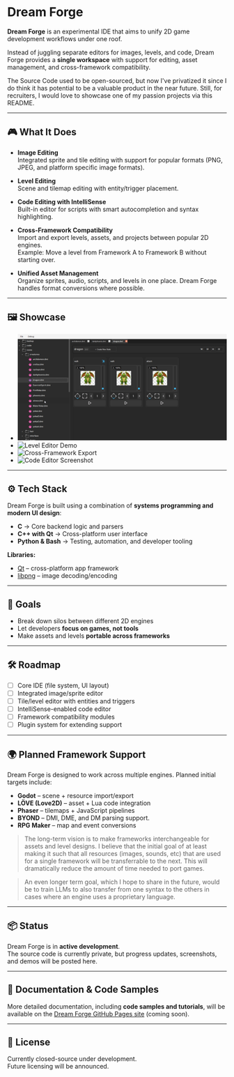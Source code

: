 # Dream Forge  

**Dream Forge** is an experimental IDE that aims to unify 2D game development workflows under one roof.  

Instead of juggling separate editors for images, levels, and code, Dream Forge provides a **single workspace** with support for editing, asset management, and cross-framework compatibility.  

The Source Code used to be open-sourced, but now I've privatized it since I do think it has potential to be a valuable product in the near future. Still, for recruiters, I would love to showcase one of my passion projects via this README.

---
## 🎮 What It Does  

- **Image Editing**  
  Integrated sprite and tile editing with support for popular formats (PNG, JPEG, and platform specific image formats).  

- **Level Editing**  
  Scene and tilemap editing with entity/trigger placement.  

- **Code Editing with IntelliSense**  
  Built-in editor for scripts with smart autocompletion and syntax highlighting.  

- **Cross-Framework Compatibility**  
  Import and export levels, assets, and projects between popular 2D engines.  
  Example: Move a level from Framework A to Framework B without starting over.  

- **Unified Asset Management**  
  Organize sprites, audio, scripts, and levels in one place. Dream Forge handles format conversions where possible.  

---

## 🖼️ Showcase  

- ![Sprite Editor Screenshot](docs/images/sprite-editor.png)  
- ![Level Editor Demo](docs/images/level_editor_demo.gif)  
- ![Cross-Framework Export](docs/images/export-demo.png)  
- ![Code Editor Screenshot](docs/images/code-editor.png)  


---

## ⚙️ Tech Stack  

Dream Forge is built using a combination of **systems programming and modern UI design**:

- **C** → Core backend logic and parsers  
- **C++ with Qt** → Cross-platform user interface  
- **Python & Bash** → Testing, automation, and developer tooling  

**Libraries:**  
- [Qt](https://www.qt.io/) – cross-platform app framework  
- [libpng](http://www.libpng.org/pub/png/libpng.html) – image decoding/encoding  

---

## 🚀 Goals  

- Break down silos between different 2D engines  
- Let developers **focus on games, not tools**  
- Make assets and levels **portable across frameworks**  

---

## 🛠️ Roadmap  

- [ ] Core IDE (file system, UI layout)  
- [ ] Integrated image/sprite editor  
- [ ] Tile/level editor with entities and triggers  
- [ ] IntelliSense-enabled code editor  
- [ ] Framework compatibility modules  
- [ ] Plugin system for extending support  

---

## 🌍 Planned Framework Support  

Dream Forge is designed to work across multiple engines. Planned initial targets include:  

- **Godot** – scene + resource import/export  
- **LÖVE (Love2D)** – asset + Lua code integration  
- **Phaser** – tilemaps + JavaScript pipelines  
- **BYOND** – DMI, DME, and DM parsing support.
- **RPG Maker** – map and event conversions  

> The long-term vision is to make frameworks interchangeable for assets and level designs. I believe that the initial goal of at least making it such that all resources (images, sounds, etc) that are used for a single framework will be transferrable to the next. This will dramatically reduce the amount of time needed to port games.

> An even longer term goal, which I hope to share in the future, would be to train LLMs to also transfer from one syntax to the others in cases where an engine uses a proprietary language.

---

## 📦 Status  

Dream Forge is in **active development**.  
The source code is currently private, but progress updates, screenshots, and demos will be posted here.  

---

## 📖 Documentation & Code Samples  

More detailed documentation, including **code samples and tutorials**, will be available on the [Dream Forge GitHub Pages site](https://your-username.github.io/dream-forge/) (coming soon).  

---

## 📜 License  

Currently closed-source under development.  
Future licensing will be announced.  
